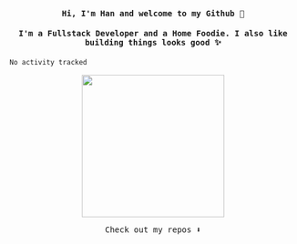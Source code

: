 <h4 align="center"><samp> Hi, I'm Han and  welcome to my Github 👋 </samp></h4>
<h4 align="center"><samp>I'm a Fullstack Developer and a Home Foodie. I also like building things looks good ✨</samp></h4>

<!--
**ashhher/ashhher** is a ✨ _special_ ✨ repository because its `README.md` (this file) appears on your GitHub profile.

Here are some ideas to get you started:

- 🔭 I’m currently working on ...
- 🌱 I’m currently learning ...
- 👯 I’m looking to collaborate on ...
- 🤔 I’m looking for help with ...
- 💬 Ask me about ...
- 📫 How to reach me: ...
- 😄 Pronouns: ...
- ⚡ Fun fact: ...
-->

<!--START_SECTION:waka-->

```txt
No activity tracked
```

<!--END_SECTION:waka-->

<p align="center">
  <img width="250" src="https://i.gifer.com/FBzk.gif">
</p>

<p align="center"><samp>
Check out my repos ⬇️  
  </samp>
</p>
